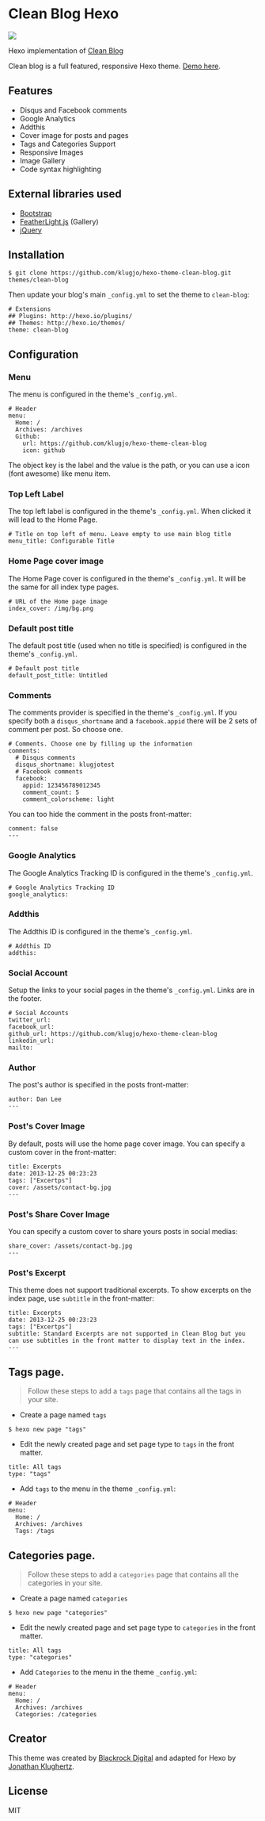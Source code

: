 # Clean Blog Hexo

![](http://www.codeblocq.com/img/hexo-theme-thumbnail/CleanBlog.png)

Hexo implementation of [Clean Blog](http://blackrockdigital.github.io/startbootstrap-clean-blog/index.html)

Clean blog is a full featured, responsive Hexo theme. [Demo here](http://www.codeblocq.com/assets/projects/hexo-theme-clean-blog/).

## Features

- Disqus and Facebook comments
- Google Analytics
- Addthis
- Cover image for posts and pages
- Tags and Categories Support
- Responsive Images
- Image Gallery
- Code syntax highlighting

## External libraries used

- [Bootstrap](http://getbootstrap.com/css/)
- [FeatherLight.js](http://noelboss.github.io/featherlight/) (Gallery)
- [jQuery](https://jquery.com/)

## Installation

```
$ git clone https://github.com/klugjo/hexo-theme-clean-blog.git themes/clean-blog
```

Then update your blog's main `_config.yml` to set the theme to `clean-blog`:

```
# Extensions
## Plugins: http://hexo.io/plugins/
## Themes: http://hexo.io/themes/
theme: clean-blog
```

## Configuration

### Menu

The menu is configured in the theme's `_config.yml`.

```
# Header
menu:
  Home: /
  Archives: /archives
  Github:
    url: https://github.com/klugjo/hexo-theme-clean-blog
    icon: github
```

The object key is the label and the value is the path, or you can use a icon (font awesome) like menu item.

### Top Left Label

The top left label is configured in the theme's `_config.yml`. When clicked it will lead to the Home Page.

```
# Title on top left of menu. Leave empty to use main blog title
menu_title: Configurable Title
```

### Home Page cover image

The Home Page cover is configured in the theme's `_config.yml`. It will be the same for all index type pages.

```
# URL of the Home page image
index_cover: /img/bg.png
```

### Default post title

The default post title (used when no title is specified) is configured in the theme's `_config.yml`.

```
# Default post title
default_post_title: Untitled
```

### Comments

The comments provider is specified in the theme's `_config.yml`. If you specify both a `disqus_shortname` and a `facebook.appid` there will be 2 sets of comment per post. So choose one.

```
# Comments. Choose one by filling up the information
comments:
  # Disqus comments
  disqus_shortname: klugjotest
  # Facebook comments
  facebook:
    appid: 123456789012345
    comment_count: 5
    comment_colorscheme: light
```

You can too hide the comment in the posts front-matter:

```
comment: false
---
```

### Google Analytics

The Google Analytics Tracking ID is configured in the theme's `_config.yml`.

```
# Google Analytics Tracking ID
google_analytics:
```

### Addthis

The Addthis ID is configured in the theme's `_config.yml`.

```
# Addthis ID
addthis:
```

### Social Account

Setup the links to your social pages in the theme's `_config.yml`. Links are in the footer.

```
# Social Accounts
twitter_url:
facebook_url:
github_url: https://github.com/klugjo/hexo-theme-clean-blog
linkedin_url:
mailto:
```

### Author

The post's author is specified in the posts front-matter:

```
author: Dan Lee
---
```

### Post's Cover Image

By default, posts will use the home page cover image. You can specify a custom cover in the front-matter:

```
title: Excerpts
date: 2013-12-25 00:23:23
tags: ["Excertps"]
cover: /assets/contact-bg.jpg
---
```

### Post's Share Cover Image

You can specify a custom cover to share yours posts in social medias:

```
share_cover: /assets/contact-bg.jpg
---
```

### Post's Excerpt

This theme does not support traditional excerpts. To show excerpts on the index page, use `subtitle` in the front-matter:

```
title: Excerpts
date: 2013-12-25 00:23:23
tags: ["Excertps"]
subtitle: Standard Excerpts are not supported in Clean Blog but you can use subtitles in the front matter to display text in the index.
---

```

## Tags page.

> Follow these steps to add a `tags` page that contains all the tags in your site.

- Create a page named `tags`

```
$ hexo new page "tags"
```

- Edit the newly created page and set page type to `tags` in the front matter.

```
title: All tags
type: "tags"
```

- Add `tags` to the menu in the theme `_config.yml`:

```
# Header
menu:
  Home: /
  Archives: /archives
  Tags: /tags
```

## Categories page.

> Follow these steps to add a `categories` page that contains all the categories in your site.

- Create a page named `categories`

```
$ hexo new page "categories"
```

- Edit the newly created page and set page type to `categories` in the front matter.

```
title: All tags
type: "categories"
```

- Add `Categories` to the menu in the theme `_config.yml`:

```
# Header
menu:
  Home: /
  Archives: /archives
  Categories: /categories
```


## Creator

This theme was created by [Blackrock Digital](https://github.com/BlackrockDigital) and adapted for Hexo by [Jonathan Klughertz](http://www.codeblocq.com/).

## License

MIT
